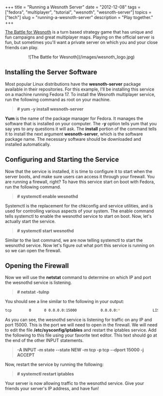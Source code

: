 +++
title = "Running a Wesnoth Server"
date = "2012-12-08"
tags = ["fedora", "multiplayer", "tutorial", "wesnoth", "wesnoth-server"]
topics = ["tech"]
slug = "running-a-wesnoth-server"
description = "Play together."
+++

[The Battle for Wesnoth](http://www.wesnoth.org/) is a turn based strategy game that has unique and fun campaigns and great multiplayer maps. Playing on the official server is fun, but sometimes you'll want a private server on which you and your close friends can play.

<center>![The Battle for Wesnoth](/images/wesnoth_logo.jpg)</center>

## Installing the Server Software

Most popular Linux distributions have the **wesnoth-server** package available in their repositories. For this example, I'll be installing this service on a machine running Fedora 17. To install the Wesnoth multiplayer service, run the following command as root on your machine.

> **# yum -y install wesnoth-server**

**Yum** is the name of the package manager for Fedora. It manages the software that is installed on your computer. The **-y** option tells yum that you say yes to any questions it will ask. The **install** portion of the command tells it to install the next argument **wesnoth-server**, which is the software package name. The necessary software should be downloaded and installed automatically.

## Configuring and Starting the Service

Now that the service is installed, it is time to configure it to start when the server boots, and make sure users can access it through your firewall. You are running a firewall, right? To have this service start on boot with Fedora, run the following command.

> **# systemctl enable wesnothd**

Systemctl is the replacement for the chkconfig and service utilities, and is used for controlling various aspects of your system. The enable command tells systemctl to enable the wesnothd service to start on boot. Now, let's actually start the service.

> **# systemctl start wesnothd**

Similar to the last command, we are now telling systemctl to start the wesnothd service. Now let's figure out what port this service is running on so we can open the firewall.

## Opening the Firewall

Now we will use the **netstat** command to determine on which IP and port the wesnothd service is listening.

> **# netstat -tulnp**

You should see a line similar to the following in your output:

```bash
tcp        0      0 0.0.0.0:15000           0.0.0.0:*               LISTEN      3151/wesnothd
```

As you can see, the wesnothd service is listening for traffic on any IP and port 15000. This is the port we will need to open in the firewall. We will need to edit the file **/etc/sysconfig/iptables** and restart the iptables service. Add the following to this file using your favorite text editor. This text should go at the end of the other INPUT statements.

> **-A INPUT -m state --state NEW -m tcp -p tcp --dport 15000 -j ACCEPT**

Now, restart the service by running the following:

> **# systemctl restart iptables**

Your server is now allowing traffic to the wesnothd service. Give your friends your server's IP address, and have fun!
